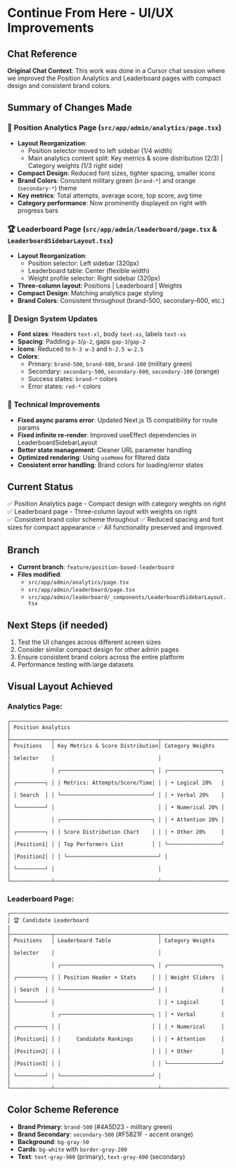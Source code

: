 # Continue From Here - UI/UX Improvements

## Chat Reference
**Original Chat Context**: This work was done in a Cursor chat session where we improved the Position Analytics and Leaderboard pages with compact design and consistent brand colors.

## Summary of Changes Made

### 🎯 **Position Analytics Page (`src/app/admin/analytics/page.tsx`)**
- **Layout Reorganization**: 
  - Position selector moved to left sidebar (1/4 width)
  - Main analytics content split: Key metrics & score distribution (2/3) | Category weights (1/3 right side)
- **Compact Design**: Reduced font sizes, tighter spacing, smaller icons
- **Brand Colors**: Consistent military green (`brand-*`) and orange (`secondary-*`) theme
- **Key metrics**: Total attempts, average score, top score, avg time
- **Category performance**: Now prominently displayed on right with progress bars

### 🏆 **Leaderboard Page (`src/app/admin/leaderboard/page.tsx` & `LeaderboardSidebarLayout.tsx`)**
- **Layout Reorganization**:
  - Position selector: Left sidebar (320px)
  - Leaderboard table: Center (flexible width)  
  - Weight profile selector: Right sidebar (320px)
- **Three-column layout**: Positions | Leaderboard | Weights
- **Compact Design**: Matching analytics page styling
- **Brand Colors**: Consistent throughout (brand-500, secondary-600, etc.)

### 🎨 **Design System Updates**
- **Font sizes**: Headers `text-xl`, body `text-xs`, labels `text-xs`
- **Spacing**: Padding `p-3`/`p-2`, gaps `gap-3`/`gap-2`
- **Icons**: Reduced to `h-3 w-3` and `h-2.5 w-2.5`
- **Colors**: 
  - Primary: `brand-500`, `brand-600`, `brand-100` (military green)
  - Secondary: `secondary-500`, `secondary-600`, `secondary-100` (orange)
  - Success states: `brand-*` colors
  - Error states: `red-*` colors

### 🔧 **Technical Improvements**
- **Fixed async params error**: Updated Next.js 15 compatibility for route params
- **Fixed infinite re-render**: Improved useEffect dependencies in LeaderboardSidebarLayout
- **Better state management**: Cleaner URL parameter handling
- **Optimized rendering**: Using `useMemo` for filtered data
- **Consistent error handling**: Brand colors for loading/error states

## Current Status
✅ Position Analytics page - Compact design with category weights on right
✅ Leaderboard page - Three-column layout with weights on right  
✅ Consistent brand color scheme throughout
✅ Reduced spacing and font sizes for compact appearance
✅ All functionality preserved and improved

## Branch
- **Current branch**: `feature/position-based-leaderboard`
- **Files modified**:
  - `src/app/admin/analytics/page.tsx`
  - `src/app/admin/leaderboard/page.tsx` 
  - `src/app/admin/leaderboard/_components/LeaderboardSidebarLayout.tsx`

## Next Steps (if needed)
1. Test the UI changes across different screen sizes
2. Consider similar compact design for other admin pages
3. Ensure consistent brand colors across the entire platform
4. Performance testing with large datasets

## Visual Layout Achieved

### Analytics Page:
```
┌─────────────────────────────────────────────────────────────────────┐
│ Position Analytics                                                  │
├─────────────┬─────────────────────────────────┬─────────────────────┤
│ Positions   │ Key Metrics & Score Distribution│ Category Weights    │
│ Selector    │                                 │                     │
│             │ ┌─────────────────────────────┐ │ ┌─────────────────┐ │
│ ┌─────────┐ │ │ Metrics: Attempts/Score/Time│ │ │ • Logical 20%   │ │
│ │ Search  │ │ └─────────────────────────────┘ │ │ • Verbal 20%    │ │
│ └─────────┘ │                                 │ │ • Numerical 20% │ │
│             │ ┌─────────────────────────────┐ │ │ • Attention 20% │ │
│ ┌─────────┐ │ │ Score Distribution Chart    │ │ │ • Other 20%     │ │
│ │Position1│ │ │ Top Performers List         │ │ └─────────────────┘ │
│ │Position2│ │ │ └─────────────────────────────┘ │                     │
│ └─────────┘ │                                 │                     │
└─────────────┴─────────────────────────────────┴─────────────────────┘
```

### Leaderboard Page:
```
┌─────────────────────────────────────────────────────────────────────┐
│ 🏆 Candidate Leaderboard                                            │
├─────────────┬─────────────────────────────────┬─────────────────────┤
│ Positions   │ Leaderboard Table               │ Category Weights    │
│ Selector    │                                 │                     │
│             │ ┌─────────────────────────────┐ │ ┌─────────────────┐ │
│ ┌─────────┐ │ │ Position Header + Stats     │ │ │ Weight Sliders  │ │
│ │ Search  │ │ └─────────────────────────────┘ │ │                 │ │
│ └─────────┘ │                                 │ │ • Logical       │ │
│             │ ┌─────────────────────────────┐ │ │ • Verbal        │ │
│ ┌─────────┐ │ │                             │ │ │ • Numerical     │ │
│ │Position1│ │ │     Candidate Rankings      │ │ │ • Attention     │ │
│ │Position2│ │ │                             │ │ │ • Other         │ │
│ │Position3│ │ │                             │ │ └─────────────────┘ │
│ └─────────┘ │ └─────────────────────────────┘ │                     │
└─────────────┴─────────────────────────────────┴─────────────────────┘
```

## Color Scheme Reference
- **Brand Primary**: `brand-500` (#4A5D23 - military green)
- **Brand Secondary**: `secondary-500` (#F5821F - accent orange)  
- **Background**: `bg-gray-50`
- **Cards**: `bg-white` with `border-gray-200`
- **Text**: `text-gray-900` (primary), `text-gray-600` (secondary) 
